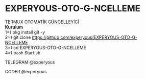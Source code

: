 
# EXPERYOUS-OTO-G-NCELLEME
TERMUX OTOMATİK GÜNCELLEYİCİ
<br><b>Kurulum</b><br>
1=) pkg install git -y<br>
2=) git clone https://github.com/experyous/EXPERYOUS-OTO-G-NCELLEME<br>
3=) cd EXPERYOUS-OTO-G-NCELLEME<br>
4=) bash Start.sh

TELEGRAM @experyous

CODER @experyous
